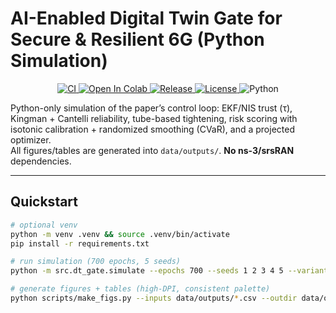 # AI-Enabled Digital Twin Gate for Secure & Resilient 6G (Python Simulation)

<p align="center">
  <a href="https://github.com/YassirALKarawi/dt-gate-6g/actions">
    <img alt="CI" src="https://img.shields.io/github/actions/workflow/status/YassirALKarawi/dt-gate-6g/ci.yml?branch=main">
  </a>
  <a href="https://colab.research.google.com/github/YassirALKarawi/dt-gate-6g/blob/main/notebooks/00_colab_minimal.ipynb">
    <img alt="Open In Colab" src="https://colab.research.google.com/assets/colab-badge.svg">
  </a>
  <a href="https://github.com/YassirALKarawi/dt-gate-6g/releases">
    <img alt="Release" src="https://img.shields.io/github/v/release/YassirALKarawi/dt-gate-6g">
  </a>
  <a href="https://github.com/YassirALKarawi/dt-gate-6g/blob/main/LICENSE">
    <img alt="License" src="https://img.shields.io/badge/License-MIT-blue.svg">
  </a>
  <img alt="Python" src="https://img.shields.io/badge/Python-3.11%2B-blue">
</p>

Python-only simulation of the paper’s control loop: EKF/NIS trust (τ), Kingman + Cantelli reliability, tube-based tightening, risk scoring with isotonic calibration + randomized smoothing (CVaR), and a projected optimizer.  
All figures/tables are generated into `data/outputs/`. **No ns-3/srsRAN** dependencies.

---

## Quickstart

```bash
# optional venv
python -m venv .venv && source .venv/bin/activate
pip install -r requirements.txt

# run simulation (700 epochs, 5 seeds)
python -m src.dt_gate.simulate --epochs 700 --seeds 1 2 3 4 5 --variant Proposed

# generate figures + tables (high-DPI, consistent palette)
python scripts/make_figs.py --inputs data/outputs/*.csv --outdir data/outputs
